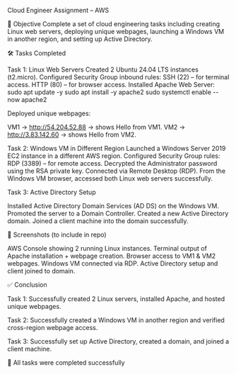 Cloud Engineer Assignment – AWS

🎯 Objective
Complete a set of cloud engineering tasks including creating Linux web servers, deploying unique webpages, launching a Windows VM in another region, and setting up Active Directory.

🛠️ Tasks Completed

Task 1: Linux Web Servers
Created 2 Ubuntu 24.04 LTS instances (t2.micro).
Configured Security Group inbound rules:
SSH (22) – for terminal access.
HTTP (80) – for browser access.
Installed Apache Web Server:
sudo apt update -y
sudo apt install -y apache2
sudo systemctl enable --now apache2


Deployed unique webpages:

VM1 → http://54.204.52.88 → shows Hello from VM1.
VM2 → http://3.83.142.60 → shows Hello from VM2.

Task 2: Windows VM in Different Region
Launched a Windows Server 2019 EC2 instance in a different AWS region.
Configured Security Group rules:
RDP (3389) – for remote access.
Decrypted the Administrator password using the RSA private key.
Connected via Remote Desktop (RDP).
From the Windows VM browser, accessed both Linux web servers successfully.

Task 3: Active Directory Setup

Installed Active Directory Domain Services (AD DS) on the Windows VM.
Promoted the server to a Domain Controller.
Created a new Active Directory domain.
Joined a client machine into the domain successfully.

📸 Screenshots (to include in repo)

AWS Console showing 2 running Linux instances.
Terminal output of Apache installation + webpage creation.
Browser access to VM1 & VM2 webpages.
Windows VM connected via RDP.
Active Directory setup and client joined to domain.

✅ Conclusion

Task 1: Successfully created 2 Linux servers, installed Apache, and hosted unique webpages.

Task 2: Successfully created a Windows VM in another region and verified cross-region webpage access.

Task 3: Successfully set up Active Directory, created a domain, and joined a client machine.

📌 All tasks were completed successfully
